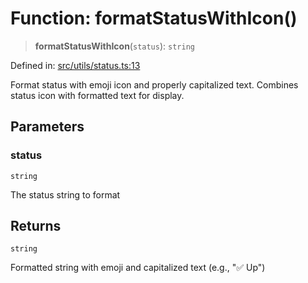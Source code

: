 # Function: formatStatusWithIcon()

> **formatStatusWithIcon**(`status`): `string`

Defined in: [src/utils/status.ts:13](https://github.com/Nick2bad4u/Uptime-Watcher/blob/2a45eeb1723f8f7089001af2c92aa07d82dfe7e4/src/utils/status.ts#L13)

Format status with emoji icon and properly capitalized text.
Combines status icon with formatted text for display.

## Parameters

### status

`string`

The status string to format

## Returns

`string`

Formatted string with emoji and capitalized text (e.g., "✅ Up")
